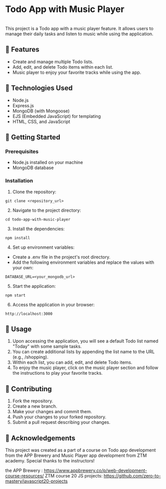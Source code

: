 # Todo App with Music Player
<br>
This project is a Todo app with a music player feature. It allows users to manage their daily tasks and listen to music while using the application.

## 🎵 Features
- Create and manage multiple Todo lists.
- Add, edit, and delete Todo items within each list.
- Music player to enjoy your favorite tracks while using the app.

## 🎵 Technologies Used
- Node.js
- Express.js
- MongoDB (with Mongoose)
- EJS (Embedded JavaScript) for templating
- HTML, CSS, and JavaScript

## 🎵 Getting Started

### Prerequisites
- Node.js installed on your machine
- MongoDB database

### Installation

1. Clone the repository:
```
git clone <repository_url>
```

2. Navigate to the project directory:
```
cd todo-app-with-music-player
```

3. Install the dependencies:
```
npm install
```
4. Set up environment variables:
 - Create a .env file in the project's root directory.
 - Add the following environment variables and replace the values with your own:
```
DATABASE_URL=<your_mongodb_url>
```
5. Start the application:
```
npm start
```
6. Access the application in your browser:
```
http://localhost:3000
```

## 🎵 Usage

1. Upon accessing the application, you will see a default Todo list named "Today" with some sample tasks.
2. You can create additional lists by appending the list name to the URL (e.g., /shopping).
3. Within each list, you can add, edit, and delete Todo items.
4. To enjoy the music player, click on the music player section and follow the instructions to play your favorite tracks.

## 🎵 Contributing

1. Fork the repository.
2. Create a new branch.
3. Make your changes and commit them.
4. Push your changes to your forked repository.
5. Submit a pull request describing your changes.

## 🎵 Acknowledgements

This project was created as a part of a course on Todo app development from  the APP Brewery and Music Player app development from ZTM academy. Special thanks to the instructors!

the APP Brewery : https://www.appbrewery.co/p/web-development-course-resources/
ZTM course 20 JS projects: https://github.com/zero-to-mastery/javascript20-projects
